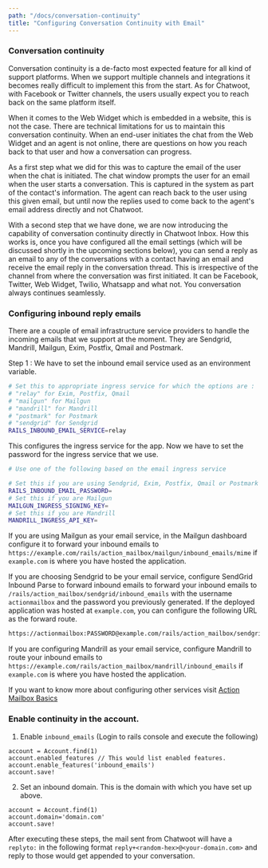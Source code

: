 ```yaml
---
path: "/docs/conversation-continuity"
title: "Configuring Conversation Continuity with Email"
---
```


### Conversation continuity

Conversation continuity is a de-facto most expected feature for all kind of support platforms. When we support multiple channels and integrations it becomes really difficult to implement this from the start. As for Chatwoot, with Facebook or Twitter channels, the users usually expect you to reach back on the same platform itself. 

When it comes to the Web Widget which is embedded in a website, this is not the case. There are technical limitations for us to maintain this conversation continuity. When an end-user initiates the chat from the Web Widget and an agent is not online, there are questions on how you reach back to that user and how a conversation can progress.

As a first step what we did for this was to capture the email of the user when the chat is initiated. The chat window prompts the user for an email when the user starts a conversation. This is captured in the system as part of the contact's information. The agent can reach back to the user using this given email, but until now the replies used to come back to the agent's email address directly and not Chatwoot.

With a second step that we have done, we are now introducing the capability of conversation continuity directly in Chatwoot Inbox. How this works is, once you have configured all the email settings (which will be discussed shortly in the upcoming sections below), you can send a reply as an email to any of the conversations with a contact having an email and receive the email reply in the conversation thread. This is irrespective of the channel from where the conversation was first initiated. It can be Facebook, Twitter, Web Widget, Twilio, Whatsapp and what not. You conversation always continues seamlessly.


### Configuring inbound reply emails

There are a couple of email infrastructure service providers to handle the incoming emails that we support at the moment. They are 
Sendgrid, Mandrill, Mailgun, Exim, Postfix, Qmail and Postmark.

Step 1 : We have to set the inbound email service used as an environment variable. 

```bash
# Set this to appropriate ingress service for which the options are :
# "relay" for Exim, Postfix, Qmail
# "mailgun" for Mailgun
# "mandrill" for Mandrill
# "postmark" for Postmark
# "sendgrid" for Sendgrid
RAILS_INBOUND_EMAIL_SERVICE=relay
```

This configures the ingress service for the app. Now we have to set the password for the ingress service that we use.

```bash
# Use one of the following based on the email ingress service

# Set this if you are using Sendgrid, Exim, Postfix, Qmail or Postmark
RAILS_INBOUND_EMAIL_PASSWORD=
# Set this if you are Mailgun
MAILGUN_INGRESS_SIGNING_KEY=
# Set this if you are Mandrill
MANDRILL_INGRESS_API_KEY=
```

If you are using Mailgun as your email service, in the Mailgun dashboard configure it to forward your inbound emails to `https://example.com/rails/action_mailbox/mailgun/inbound_emails/mime` if `example.com` is where you have hosted the application.


If you are choosing Sendgrid to be your email service, configure SendGrid Inbound Parse to forward inbound emails to forward your inbound emails to `/rails/action_mailbox/sendgrid/inbound_emails` with the username `actionmailbox` and the password you previously generated. If the deployed application was hosted at `example.com`, you can configure the following URL as the forward route.


```bash
https://actionmailbox:PASSWORD@example.com/rails/action_mailbox/sendgrid/inbound_emails
```


If you are configuring Mandrill as your email service, configure Mandrill to route your inbound emails to `https://example.com/rails/action_mailbox/mandrill/inbound_emails` if `example.com` is where you have hosted the application.

If you want to know more about configuring other services visit [Action Mailbox Basics](https://edgeguides.rubyonrails.org/action_mailbox_basics.html#configuration)


### Enable continuity in the account.

1. Enable `inbound_emails` (Login to rails console and execute the following)

```
account = Account.find(1)
account.enabled_features // This would list enabled features.
account.enable_features('inbound_emails')
account.save!
```

2. Set an inbound domain. This is the domain with which you have set up above.

```
account = Account.find(1)
account.domain='domain.com'
account.save!
```

After executing these steps, the mail sent from Chatwoot will have a `replyto:` in the following format `reply+<random-hex>@<your-domain.com>` and reply to those would get appended to your conversation.
